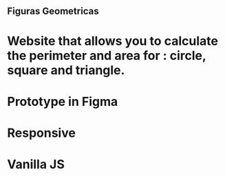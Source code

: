 ## Figuras Geometricas

# Website that allows you to calculate the perimeter and area for : circle, square and triangle.
# Prototype in Figma
# Responsive
# Vanilla JS

